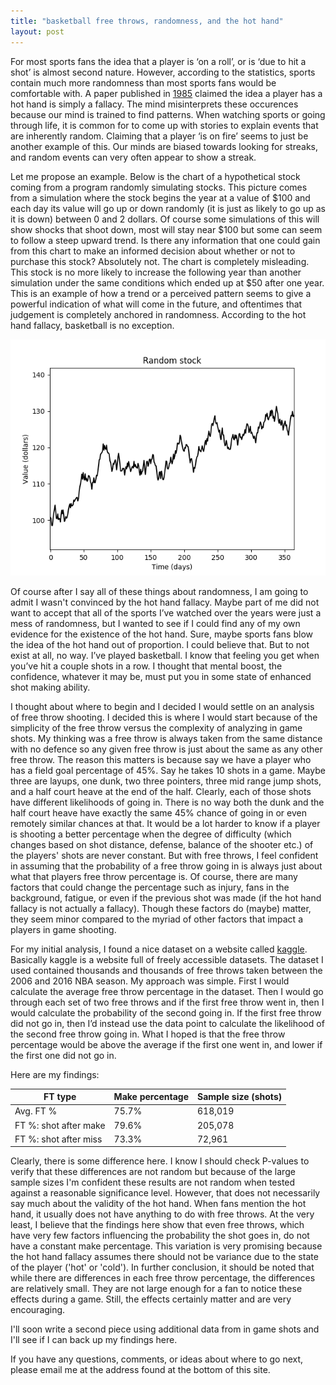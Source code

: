 ```yaml
---
title: "basketball free throws, randomness, and the hot hand"
layout: post
---
```


For most sports fans the idea that a player is ‘on a roll’, or is ‘due 
to hit a shot’ is almost second nature. However, according to the 
statistics, sports contain much more randomness than most sports fans 
would be comfortable with. A paper published in [1985][hothand-link] claimed the idea a 
player has a hot hand is simply a fallacy. The mind misinterprets these
occurences because our mind is trained to find patterns. When watching sports or going through life, 
it is common for to come up with stories to explain events that are 
inherently random. Claiming that a player ‘is on fire’ seems to just be 
another example of this. Our minds are biased towards looking for 
streaks, and random events can very often appear to show a streak. 

Let me propose an example. Below is the chart of a hypothetical stock coming
from a program randomly simulating stocks. This picture comes from a simulation 
where the stock begins the year at a value of $100 and each day its value 
will go up or down randomly (it is just as likely to go up as it is 
down) between 0 and 2 dollars. Of course some simulations of this will 
show shocks that shoot down, most will stay near $100 but some can seem 
to follow a steep upward trend. Is there any information that one could 
gain from this chart to make an informed decision about whether or not 
to purchase this stock? Absolutely not. The chart is completely 
misleading. This stock is no more likely to increase the following year than another 
simulation under the same conditions which ended up at $50 after one 
year. This is an example of how a trend or a perceived pattern seems 
to give a powerful indication of what will come in the future, and 
oftentimes that judgement is completely anchored in randomness. 
According to the hot hand fallacy, basketball is no exception.

![stock](/assets/randstock.png)

Of course after I say all of
these things about randomness, I am going to admit I wasn't convinced by
the hot hand fallacy. Maybe part of me did not want to 
accept that all of the sports I’ve watched over the years were just a 
mess of randomness, but I wanted to see if I could find any of my own 
evidence for the existence of the hot hand. Sure, maybe sports fans 
blow the idea of the hot hand out of proportion. I could believe that. 
But to not exist at all, no way. I’ve played basketball. I know that 
feeling you get when you’ve hit a couple shots in a row. I thought that 
mental boost, the confidence, whatever it may be, must put you in some 
state of enhanced shot making ability. 

I thought about where to begin and I decided I would settle on an 
analysis of free throw shooting. I decided this is where I would start 
because of the simplicity of the free throw versus the complexity of 
analyzing in game shots. My thinking was a free throw is always taken 
from the same distance with no defence so any given free throw is just about 
the same as any other free throw. The reason this matters is because 
say we have a player who has a field goal percentage of 45%. Say he 
takes 10 shots in a game. Maybe three are layups, one dunk, two three 
pointers, three mid range jump shots, and a half court heave at the end 
of the half. Clearly, each of those shots have different likelihoods of 
going in. There is no way both the dunk and the half court heave have
exactly the same 45% chance of going in or even remotely similar chances
at that. It would be a lot harder to know if a player 
is shooting a better percentage when the degree of difficulty (which changes 
based on shot distance, defense, balance of the shooter etc.) of the 
players' shots are never 
constant. But with free throws, I feel confident in assuming that the 
probability of a free throw going in is always just about what that 
players free throw percentage is. Of course, there are many factors 
that could change the percentage such as injury, fans in the background, 
fatigue, or even if the previous shot was made (if the hot hand fallacy 
is not actually a fallacy). Though these factors do (maybe) matter, they 
seem minor compared to the myriad of other factors that impact a players 
in game shooting. 

For my initial analysis, I found a nice dataset on a website called 
[kaggle][kaggle-site]. Basically kaggle is a website full of freely 
accessible datasets. The dataset I used contained thousands 
and thousands of free throws taken between the 2006 and 2016 NBA season. 
My approach was simple. First I would calculate the average free throw 
percentage in the dataset. Then I would go through each set of two 
free throws and if the first free throw went in, then I would calculate 
the probability of the second going in. If the first free throw did not go in, 
then I’d instead use the data point to calculate the likelihood of the 
second free throw going in. What I hoped is that the free throw 
percentage would be above the average if the first one went in, and 
lower if the first one did not go in.

Here are my findings:

|FT type |Make percentage|Sample size (shots) | 
|--------|--------|---------|
|Avg. FT %| 75.7% | 618,019|
|FT %: shot after make|79.6% | 205,078|
|FT %: shot after miss|73.3% |72,961 |

Clearly, there is some difference here. I know I should check P-values to 
verify that these differences are not random but because of the large
sample sizes I'm confident these results are not random when tested against a reasonable significance level. 
However, that  does not necessarily say much
about the validity of the hot hand. When fans mention the hot hand,
it usually does not have anything to do with free throws. At the very least,
I believe that the findings here show that even free throws, which have 
very few factors influencing the probability the shot goes in, do not have a constant 
make percentage. This variation is very promising because the 
hot hand fallacy assumes there should not be variance due to the 
state of the player ('hot' or 'cold'). In further conclusion, it should be noted
that while there are differences in each free throw percentage, the differences are relatively small. 
They are not large enough for a fan to notice these effects during a game. 
Still, the effects certainly matter and are very encouraging.

I'll soon write a second piece using additional data from in game shots 
and I'll see if I can back up my findings here. 

If you have any questions, comments, or ideas about where to go next,
please email me at the address found at the bottom of this site. 

[hothand-link]: https://en.wikipedia.org/wiki/Hot-hand_fallacy#1985_%22Hot_Hand_in_Basketball%22_paper
[kaggle-site]:  https://www.kaggle.com/

